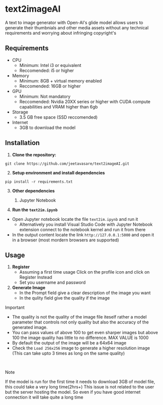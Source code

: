 # text2imageAI
A text to image generator with Open-AI's glide model allows users to generate their thumbnials and other media assets without any technical requirements and worrying about infringing copyright's

## Requirements
  - CPU
      - Minimum: Intel i3 or equivalent
      - Reccomended: i5 or higher
  - Memory
    - Minimum: 8GB + virtual memory enabled
    - Reccomended: 16GB or higher
  - GPU
    - Minimum: Not mandatory
    - Reccomended: Nvidia 20XX series or higher with CUDA compute capabilities and VRAM higher than 6gb
  - Storage
     - 3.5 GB free space (SSD reccomended)
  - Internet
      - 3GB to download the model

## Installation
1. **Clone the repository:**  
  ```
  git clone https://github.com/jeetavasare/text2imageAI.git
  ```
2. **Setup environment and install dependencies**  
  ```
  pip install -r requirements.txt
  ```
3. **Other dependencies**
   1. Jupyter Notebook
  
4. **Run the `text2im.ipynb`**  
  - Open Jupyter notebook locate the file `text2im.ipynb` and run it
    - Alternatively you install Visual Studio Code with Jupyter Notebook extension connect to the notebook kernel and run it from there
  - In the output content locate the link `http://127.0.0.1:5000` and open it in a browser (most mordern browsers are supported)

## Usage
1. **Register**
    - Assuming a first time usage Click on the profile icon and click on  Register Instead
    - Set you username and password
2. **Generate Image**
   - In the Prompt field give a clear description of the image you want
   - In the qulity field give the quality if the image
  > [!IMPORTANT]
  >    - The quality is not the quality of the image file iteself rather a model parameter that controls not only quality but also the accuracy of the generated image.  
  >    - You can pass values of above 100 to get even sharper images but above 100 the image quality has little to no difference. MAX VALUE is 1000  
  >    - By default the output of the image will be a 64x64 image  
  >    - Check the `Load 256x256` image to generate a higher resolution image (This can take upto 3 times as long on the same quality)

<br>  

> [!NOTE]
> If the model is run for the first time it needs to download 3GB of model file, this could take a very long time(2hrs+)
> This issue is not related to the user but the server hosting the model. So even if you have good internet connection it will take quite a long time
